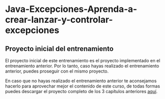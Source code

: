 # Java-Excepciones-Aprenda-a-crear-lanzar-y-controlar-excepciones
## Proyecto inicial del entrenamiento
El proyecto inicial de este entrenamiento es el proyecto implementado en el entrenamiento anterior. Por lo tanto, caso hayas realizado el entrenamiento anterior, puedes proseguir con el mismo proyecto.

En caso que no hayas realizado el entrenamiento anterior te aconsejamos hacerlo para aprovechar mejor el contenido de este curso, de todas formas puedes descargar el proyecto completo de los 3 capítulos anteriores [aquí](https://github.com/alura-es-cursos/java-herencia-polimorfismo/tree/clase-7 "aquí").